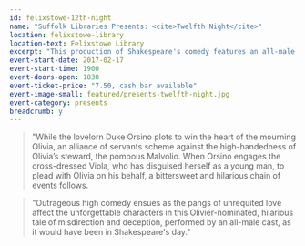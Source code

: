 ```yaml
---
id: felixstowe-12th-night
name: "Suffolk Libraries Presents: <cite>Twelfth Night</cite>"
location: felixstowe-library
location-text: Felixstowe Library
excerpt: "This production of Shakespeare's comedy features an all-male cast, including Mark Rylance, Roger Lloyd Pack Stephen Fry"
event-start-date: 2017-02-17
event-start-time: 1900
event-doors-open: 1830
event-ticket-price: "7.50, cash bar available"
event-image-small: featured/presents-twelfth-night.jpg
event-category: presents
breadcrumb: y
---
```


> "While the lovelorn Duke Orsino plots to win the heart of the mourning Olivia, an alliance of servants scheme against the high-handedness of Olivia’s steward, the pompous Malvolio. When Orsino engages the cross-dressed Viola, who has disguised herself as a young man, to plead with Olivia on his behalf, a bittersweet and hilarious chain of events follows.

> "Outrageous high comedy ensues as the pangs of unrequited love affect the unforgettable characters in this Olivier-nominated, hilarious tale of misdirection and deception, performed by an all-male cast, as it would have been in Shakespeare's day."
